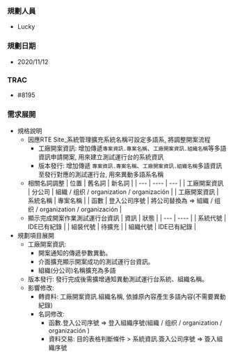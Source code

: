 ### <div id="user">規劃人員</div>
* Lucky

### <div id="updatedate">規劃日期</div>
* 2020/11/12

### <div id="trac">TRAC</div>
* #8195

### <div id="requirement">需求展開</div>
* 規格說明
  * 因應RTE Site_系統管理擴充系統名稱可設定多語系, 將調整開案流程
    * 工廠開案資訊: 增加傳遞`專案資訊.專案名稱`、`工廠開案資訊.組織名稱`等多語資訊申請開案, 用來建立測試運行台的系統資訊
    * 版本發行: 增加傳遞 `專案資訊.專案名稱`、`工廠開案資訊.組織名稱`多語資訊至發行對應的測試運行台, 用來異動多語系名稱
  * 相關名詞調整
    | 位置 | 舊名詞 | 新名詞 |
    | --- | ---- | --- |
    | 工廠開案資訊 | 分公司 | 組織 / 组织 / organization / organización |
    | 工廠開案資訊 | 系統名稱 | 專案名稱 |
    | 函數 | 登入公司序號 | 將公司替換為 => 組織 / 组织 / organization / organización |
  * 顯示完成開案作業測試運行台資訊
    | 資訊 | 狀態 |
    | --- | ---- |
    | 系統代號 | IDE已有紀錄 |
    | 組裝代號 | 待擴充 |
    | 組織代號 | IDE已有紀錄 |
* 規劃項目展開
  * 工廠開案資訊:
    * 開案通知的傳遞參數異動。
    * 介面擴充顯示開案成功的測試運行台資訊。
    * 組織(分公司)名稱擴充為多語
  * 版本發行: 發行完成後需擴增通知異動測試運行台系統、組織名稱。
  * 影響修改:
    * 轉資料: 工廠開案資訊.組織名稱, 依據原內容產生多語內容(不需要異動紀錄)
    * 名詞修改: 
      * 函數.登入公司序號 => 登入組織序號(組織 / 组织 / organization / organización )
      * 資料交易: 目的表格判斷條件 > 系統資訊.簽入公司序號 => 簽入組織序號